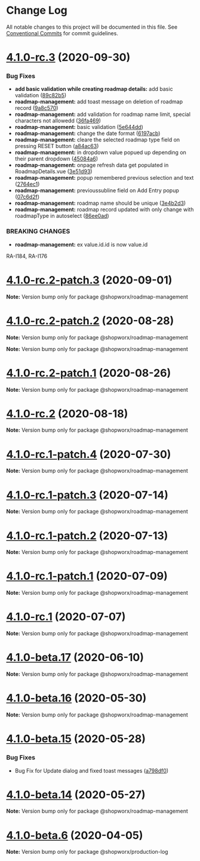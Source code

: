 # Change Log

All notable changes to this project will be documented in this file.
See [Conventional Commits](https://conventionalcommits.org) for commit guidelines.

# [4.1.0-rc.3](https://bitbucket.org/entrib/shopworx/compare/v4.1.0-rc.2-patch.3...v4.1.0-rc.3) (2020-09-30)


### Bug Fixes

* **add basic validation while creating roadmap details:** add basic validation ([89c82b5](https://bitbucket.org/entrib/shopworx/commits/89c82b554485d9aed010f36f2a7590fc09f24925))
* **roadmap-management:** add toast message on deletion of roadmap record ([9a8c570](https://bitbucket.org/entrib/shopworx/commits/9a8c570f479bbbe0637dc974be38f37cb80779a1))
* **roadmap-management:** add validation for roadmap name limit, special characters not allowedd ([36fa469](https://bitbucket.org/entrib/shopworx/commits/36fa4697e59ad4ecca17fed02efadfff984aa126))
* **roadmap-management:** basic validation ([5e644dd](https://bitbucket.org/entrib/shopworx/commits/5e644ddcb31ca0e843f09dcd4eb6a49fd3157c04))
* **roadmap-management:** change the date format ([6197acb](https://bitbucket.org/entrib/shopworx/commits/6197acbff8d60351d1068bb610df05a6874e8b00))
* **roadmap-management:** cleare the selected roadmap type field on pressing RESET button ([a84ac63](https://bitbucket.org/entrib/shopworx/commits/a84ac634720e3fb85842c57892ed2c9e69653b02))
* **roadmap-management:** in dropdown value popued up depending on their parent dropdown ([45084a6](https://bitbucket.org/entrib/shopworx/commits/45084a6290ef6f8272f1a08aa1965836cb58c111))
* **roadmap-management:** onpage refresh data get populated in RoadmapDetails.vue ([3e51d93](https://bitbucket.org/entrib/shopworx/commits/3e51d936509cebad33a100f567a73f7225cf78c7))
* **roadmap-management:** popup remembered previous selection and text ([2764ec1](https://bitbucket.org/entrib/shopworx/commits/2764ec1a8f974dc3a32b7a6654069b716f1db15c))
* **roadmap-management:** previoussubline field on Add Entry popup ([07c6d2f](https://bitbucket.org/entrib/shopworx/commits/07c6d2fb541833bad093b708233f875b6eddee52))
* **roadmap-management:** roadmap name should be unique ([3e4b2d3](https://bitbucket.org/entrib/shopworx/commits/3e4b2d3c905276ad2b0b6f4e9c8d43dfafa0d8b0))
* **roadmap-management:** roadmap record updated with only change with roadmapType in autoselect ([86ee0ad](https://bitbucket.org/entrib/shopworx/commits/86ee0ad941b992404768163a59684c2545ef9ab7))


### BREAKING CHANGES

* **roadmap-management:** ex value.id.id is now value.id

RA-I184, RA-I176





# [4.1.0-rc.2-patch.3](https://bitbucket.org/entrib/shopworx/compare/v4.1.0-rc.2-patch.2...v4.1.0-rc.2-patch.3) (2020-09-01)

**Note:** Version bump only for package @shopworx/roadmap-management





# [4.1.0-rc.2-patch.2](https://bitbucket.org/entrib/shopworx/compare/v4.1.0-rc.2-patch.1...v4.1.0-rc.2-patch.2) (2020-08-28)

**Note:** Version bump only for package @shopworx/roadmap-management







**Note:** Version bump only for package @shopworx/roadmap-management





# [4.1.0-rc.2-patch.1](https://bitbucket.org/entrib/shopworx/compare/v4.1.0-rc.2...v4.1.0-rc.2-patch.1) (2020-08-26)

**Note:** Version bump only for package @shopworx/roadmap-management





# [4.1.0-rc.2](https://bitbucket.org/entrib/shopworx/compare/v4.1.0-rc.1-patch.4...v4.1.0-rc.2) (2020-08-18)

**Note:** Version bump only for package @shopworx/roadmap-management





# [4.1.0-rc.1-patch.4](https://bitbucket.org/entrib/shopworx/compare/v4.1.0-rc.1-patch.3...v4.1.0-rc.1-patch.4) (2020-07-30)

**Note:** Version bump only for package @shopworx/roadmap-management





# [4.1.0-rc.1-patch.3](https://bitbucket.org/entrib/shopworx/compare/v4.1.0-rc.1-patch.2...v4.1.0-rc.1-patch.3) (2020-07-14)

**Note:** Version bump only for package @shopworx/roadmap-management





# [4.1.0-rc.1-patch.2](https://bitbucket.org/entrib/shopworx/compare/v4.1.0-rc.1-patch.1...v4.1.0-rc.1-patch.2) (2020-07-13)

**Note:** Version bump only for package @shopworx/roadmap-management





# [4.1.0-rc.1-patch.1](https://bitbucket.org/entrib/shopworx/compare/v4.1.0-rc.1...v4.1.0-rc.1-patch.1) (2020-07-09)

**Note:** Version bump only for package @shopworx/roadmap-management





# [4.1.0-rc.1](https://bitbucket.org/entrib/shopworx/compare/v4.1.0-beta.17...v4.1.0-rc.1) (2020-07-07)

**Note:** Version bump only for package @shopworx/roadmap-management





# [4.1.0-beta.17](https://bitbucket.org/entrib/shopworx/compare/v4.1.0-beta.16...v4.1.0-beta.17) (2020-06-10)

**Note:** Version bump only for package @shopworx/roadmap-management





# [4.1.0-beta.16](https://bitbucket.org/entrib/shopworx/compare/v4.1.0-beta.15...v4.1.0-beta.16) (2020-05-30)

**Note:** Version bump only for package @shopworx/roadmap-management





# [4.1.0-beta.15](https://bitbucket.org/entrib/shopworx/compare/v4.1.0-beta.14...v4.1.0-beta.15) (2020-05-28)


### Bug Fixes

* Bug Fix for Update dialog and fixed toast messages ([a798df0](https://bitbucket.org/entrib/shopworx/commits/a798df0b4513d96822d680e436751df9b9b97ad0))





# [4.1.0-beta.14](https://bitbucket.org/entrib/shopworx/compare/v4.1.0-beta.13...v4.1.0-beta.14) (2020-05-27)

**Note:** Version bump only for package @shopworx/roadmap-management





# [4.1.0-beta.6](https://bitbucket.org/entrib/shopworx/compare/v4.1.0-beta.5...v4.1.0-beta.6) (2020-04-05)

**Note:** Version bump only for package @shopworx/production-log
